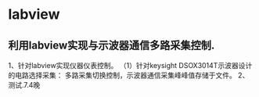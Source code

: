# labview
## 利用labview实现与示波器通信多路采集控制.
1、针对labview实现仪器仪表控制。
      （1）针对keysight DSOX3014T示波器设计的电路选择采集：
                多路采集切换控制，示波器通信采集峰峰值存储于文件。
2、测试.7.4晚
